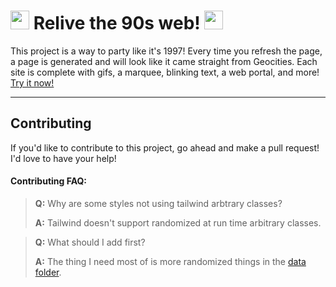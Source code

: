 # <img src="https://web.archive.org/web/20090821222115/http://geocities.com/SunsetStrip/Lounge/7650/dollarspindownd.gif" width="30" height="30"> Relive the 90s web! <img src="https://web.archive.org/web/20090821222115/http://geocities.com/SunsetStrip/Lounge/7650/dollarspindownd.gif" width="30" height="30">  

This project is a way to party like it's 1997! Every time you refresh the page, a page is generated and will look like it came straight from Geocities. Each site is complete with gifs, a marquee, blinking text, a web portal, and more! [Try it now!](https://the90sweb.com)

---
## Contributing

If you'd like to contribute to this project, go ahead and make a pull request! I'd love to have your help!

#### Contributing FAQ:

>**Q:** Why are some styles not using tailwind arbtrary classes?
>
>**A:** Tailwind doesn't support randomized at run time arbitrary classes.

>**Q:** What should I add first?  
>
>**A:** The thing I need most of is more randomized things in the [data folder](/src/data).
